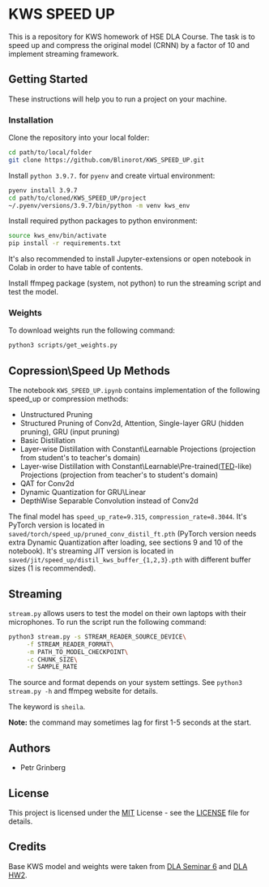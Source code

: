 # KWS SPEED UP

This is a repository for KWS homework of HSE DLA Course. The task is to speed up and compress the original model (CRNN) by a factor of 10 and implement streaming framework.

## Getting Started

These instructions will help you to run a project on your machine.

### Installation

Clone the repository into your local folder:

```bash
cd path/to/local/folder
git clone https://github.com/Blinorot/KWS_SPEED_UP.git
```

Install `python 3.9.7.` for `pyenv` and create virtual environment:

```bash
pyenv install 3.9.7
cd path/to/cloned/KWS_SPEED_UP/project
~/.pyenv/versions/3.9.7/bin/python -m venv kws_env
```

Install required python packages to python environment:

```bash
source kws_env/bin/activate
pip install -r requirements.txt
```

It's also recommended to install Jupyter-extensions or open notebook in Colab in order to have table of contents.

Install ffmpeg package (system, not python) to run the streaming script and test the model.

### Weights

To download weights run the following command:

```bash
python3 scripts/get_weights.py
```

## Copression\Speed Up Methods

The notebook `KWS_SPEED_UP.ipynb` contains implementation of the following speed_up or
compression methods:

-   Unstructured Pruning
-   Structured Pruning of Conv2d, Attention, Single-layer GRU (hidden pruning), GRU (input pruning)
-   Basic Distillation
-   Layer-wise Distillation with Constant\Learnable Projections (projection from student's to teacher's domain)
-   Layer-wise Distillation with Constant\Learnable\Pre-trained([TED](https://arxiv.org/abs/2210.01351)-like) Projections (projection from teacher's to student's domain)
-   QAT for Conv2d
-   Dynamic Quantization for GRU\Linear
-   DepthWise Separable Convolution instead of Conv2d

The final model has `speed_up_rate=9.315`, `compression_rate=8.3044`. It's PyTorch version is located in `saved/torch/speed_up/pruned_conv_distil_ft.pth` (PyTorch version needs extra Dynamic Quantization after loading, see sections 9 and 10 of the notebook). It's streaming JIT version is located in `saved/jit/speed_up/distil_kws_buffer_{1,2,3}.pth` with different buffer sizes (1 is recommended).

## Streaming

`stream.py` allows users to test the model on their own laptops with their microphones. To run the script run the following command:

```bash
python3 stream.py -s STREAM_READER_SOURCE_DEVICE\
     -f STREAM_READER_FORMAT\
     -m PATH_TO_MODEL_CHECKPOINT\
     -c CHUNK_SIZE\
     -r SAMPLE_RATE
```

The source and format depends on your system settings. See `python3 stream.py -h` and ffmpeg website for details.

The keyword is `sheila`.

**Note:** the command may sometimes lag for first 1-5 seconds at the start.

## Authors

-   Petr Grinberg

## License

This project is licensed under the [MIT](LICENSE) License - see the [LICENSE](LICENSE) file for details.

## Credits

Base KWS model and weights were taken from [DLA Seminar 6](https://github.com/markovka17/dla/blob/2022/week06/seminar.ipynb) and [DLA HW2](https://github.com/markovka17/dla/blob/2022/hw2_kws/kws.pth).
